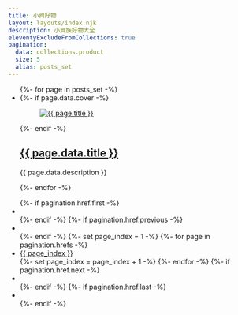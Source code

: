 ```yaml
---
title: 小資好物
layout: layouts/index.njk
description: 小資族好物大全
eleventyExcludeFromCollections: true
pagination:
  data: collections.product
  size: 5
  alias: posts_set
---
```


<ul class=" p-0 list-none rounded-xl bg-white">
  {%- for page in posts_set -%}
  <li>
    <article class="p-6 rounded-lg bg-white my-4 flex items-start flex-wrap lg:flex-nowrap justify-between">
      {%- if page.data.cover -%}
      <figure class=" shrink-0 w-full lg:w-80">
        <a href="{{ page.url }}">
          <img loading="lazy" class=" rounded-xl object-cover" src="{{ page.data.cover }}" alt="{{ page.title }}">
        </a>
      </figure>
      {%- endif -%}
      <div class=" px-4">
        <h2 class=" text-2xl">
          <a class=" no-underline hover:underline hover:text-amber-400" href="{{ page.url }}">{{ page.data.title }}</a>
        </h2>
        <p>{{ page.data.description }}</p>
      </div>
    </article>
  </li>
  {%- endfor -%}
</ul>


<ul class=" p-0 list-none text-center">
{%- if pagination.href.first -%}
  <li class=" inline-block mx-2">
    <a class="block p-2 border rounded-lg bg-white no-underline hover:text-amber-400 hover:underline" href="{{ pagination.href.first | url }}"><i class='bx bxs-arrow-to-right bx-rotate-180' ></i></a>
  </li>
  {%- endif -%}
{%- if pagination.href.previous -%}
  <li class=" inline-block mx-2">
    <a class="block p-2 border rounded-lg bg-white no-underline hover:text-amber-400 hover:underline" href="{{ pagination.href.previous | url }}"><i class='bx bxs-chevron-right bx-rotate-180' ></i></a>
  </li>
  {%- endif -%}
  {%- set page_index = 1 -%}
  {%- for page in pagination.hrefs -%}
  <li class=" inline-block mx-2">
  <a class="block p-2 border rounded-lg bg-white no-underline hover:text-amber-400 hover:underline" href="{{ page }}">{{ page_index }}</a>
  </li>
  {%- set page_index = page_index + 1 -%}
  {%- endfor -%}
{%- if pagination.href.next -%}
  <li class=" inline-block mx-2">
    <a class="block p-2 border rounded-lg bg-white no-underline hover:text-amber-400 hover:underline" href="{{ pagination.href.next | url }}">
      <i class='bx bxs-chevron-right'></i>
    </a>
  </li>
  {%- endif -%}
{%- if pagination.href.last -%}
  <li class=" inline-block mx-2">
    <a class="block p-2 border rounded-lg bg-white no-underline hover:text-amber-400 hover:underline" href="{{ pagination.href.last | url }}">
      <i class='bx bxs-arrow-to-right' ></i>
    </a>
  </li>
  {%- endif -%}
</ul>